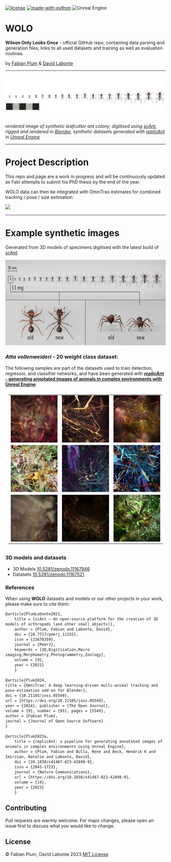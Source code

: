 [![license](https://img.shields.io/github/license/evo-biomech/replicAnt.svg?style=flat)](https://github.com//evo-biomech/replicAnt)
[![made-with-python](https://img.shields.io/badge/Made%20with-Python-1f425f.svg)](https://www.python.org/)
![Unreal Engine](https://img.shields.io/badge/Made%20with-UNREAL%20ENGINE%205-%23313131.svg?&logo=unrealengine)

# WOLO
**Wilson Only Looks Once** - official GitHub repo, containing data parsing and generation files, links to all used datasets and training as well as evaluation routines.

by [Fabian Plum](https://fabianplum.com/) & [David Labonte](https://twitter.com/EvoBiomech)

___

![](images/atta_colony_1-50mg_render_alpha.png)

_rendered image of synthetic leafcutter ant colony, digitised using [scAnt](https://github.com/evo-biomech/scAnt), rigged and rendered in [Blender](https://www.blender.org/), synthetic datasets generated with [replicAnt](https://github.com/evo-biomech/replicAnt) in [Unreal Engine](https://www.unrealengine.com/en-US)_

___

# Project Description

This repo and page are a work in progress and will be continuously updated as Fabi attempts to submit his PhD thesis by the end of the year.

WOLO data can then be integrated with OmniTrax estimates for combined tracking / pose / size estimation:

![](images/DARK-MODE_2019-08-03_bramble-left-demo.gif)
___

# Example synthetic images

Generated from 3D models of specimens digitised with the latest build of [scAnt](https://github.com/evo-biomech/scAnt).

![](images/1.1_mg_comp_old_new.jpg)

### _Atta vollenweideri_ - 20 weight class dataset:

The following samples are part of the datasets used to train detection, regressor, and classifier networks, and
have been generated with [***replicAnt* - generating annotated images of animals in complex environments with Unreal
Engine**](https://www.biorxiv.org/content/10.1101/2023.04.20.537685v1).



<table style="padding:10px">
  <tr> 
   <td><img src=images/Pretty_samples/Atta-vollenweideri-synth-equilised-histograms-PLANTS_00000.JPG width = 500px ></td>
   <td><img src=images/Pretty_samples/Atta-vollenweideri-synth-equilised-histograms-PLANTS_00002.JPG width = 500px ></td>
   <td><img src=images/Pretty_samples/Atta-vollenweideri-synth-equilised-histograms-PLANTS_00003.JPG width = 500px ></td>
  </tr>
  <tr> 
   <td><img src=images/Pretty_samples/Atta-vollenweideri-synth-equilised-histograms-PLANTS_00004.JPG width = 500px ></td>
   <td><img src=images/Pretty_samples/Atta-vollenweideri-synth-equilised-histograms-PLANTS_00005.JPG width = 500px ></td>
   <td><img src=images/Pretty_samples/Atta-vollenweideri-synth-equilised-histograms-PLANTS_00006.JPG width = 500px ></td>
  </tr>
  <tr> 
   <td><img src=images/Pretty_samples/Atta-vollenweideri-synth-equilised-histograms-PLANTS_00007.JPG width = 500px ></td>
   <td><img src=images/Pretty_samples/Atta-vollenweideri-synth-equilised-histograms-PLANTS_00009.JPG width = 500px ></td>
   <td><img src=images/Pretty_samples/Atta-vollenweideri-synth-equilised-histograms-PLANTS_00015.JPG width = 500px ></td>
  </tr>
</table>

### 3D models and datasets
- 3D Models [10.5281/zenodo.11167946](https://zenodo.org/records/11167946)
- Datasets [10.5281/zenodo.11167521](https://zenodo.org/records/11167521)

### References

When using **WOLO** datasets and models or our other projects in your work, please make sure to cite them:

    @article{PlumLabonte2021,
        title = {scAnt — An open-source platform for the creation of 3D models of arthropods (and other small objects)},
        author = {Plum, Fabian and Labonte, David},
        doi = {10.7717/peerj.11155},
        issn = {21678359},
        journal = {PeerJ},
        keywords = {3D,Digitisation,Macro imaging,Morphometry,Photogrammetry,Zoology},
        volume = {9},
        year = {2021}
        }
    
    @article{Plum2024, 
    title = {OmniTrax: A deep learning-driven multi-animal tracking and pose-estimation add-on for Blender},
    doi = {10.21105/joss.05549}, 
    url = {https://doi.org/10.21105/joss.05549},
    year = {2024}, publisher = {The Open Journal}, 
    volume = {9}, number = {95}, pages = {5549}, 
    author = {Fabian Plum},  
    journal = {Journal of Open Source Software} 
    }

    @article{Plum2023a,
        title = {replicAnt: a pipeline for generating annotated images of animals in complex environments using Unreal Engine},
        author = {Plum, Fabian and Bulla, René and Beck, Hendrik K and Imirzian, Natalie and Labonte, David},
        doi = {10.1038/s41467-023-42898-9},
        issn = {2041-1723},
        journal = {Nature Communications},
        url = {https://doi.org/10.1038/s41467-023-42898-9},
        volume = {14},
        year = {2023}
        }

## Contributing
Pull requests are warmly welcome. For major changes, please open an issue first to discuss what you would like to change.

## License
© Fabian Plum, David Labonte 2023
[MIT License](https://choosealicense.com/licenses/mit/)
